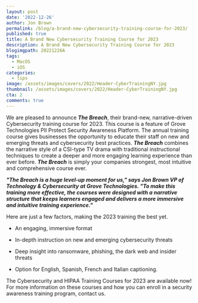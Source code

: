 ```yaml
---
layout: post
date: '2022-12-26'
author: Jon Brown
permalink: /blog/a-brand-new-cybersecurity-training-course-for-2023/
published: true
title: A Brand New Cybersecurity Training Course for 2023
description: A Brand New Cybersecurity Training Course for 2023
blogimgpath: 20221226A 
tags:
  - MacOS
  - iOS
categories:
  - tips
image: /assets/images/covers/2022/Header-CyberTrainingNY.jpg
thumbnail: /assets/images/covers/2022/Header-CyberTrainingNY.jpg
cta: 2
comments: true
---
```

We are pleased to announce ***The Breach***, their brand-new,
narrative-driven Cybersecurity training course for 2023. This course is
a feature of Grove Technologies PII Protect Security Awareness Platform.
The annual training course gives businesses the opportunity to educate
their staff on new and emerging threats and cybersecurity best
practices. ***The Breach*** combines the narrative style of a CSI-type
TV drama with traditional instructional techniques to create a deeper
and more engaging learning experience than ever before. ***The Breach***
is simply your companies strongest, most intuitive and comprehensive
course ever.

***"The Breach is a huge level-up moment for us," says Jon Brown VP of
Technology & Cybersecurity at Grove Technologies. "To make this training
more effective, the courses were designed with a narrative structure
that keeps learners engaged and delivers a more immersive and intuitive
training experience."***

Here are just a few factors, making the 2023 training the best yet.

-   An engaging, immersive format

-   In-depth instruction on new and emerging cybersecurity threats

-   Deep insight into ransomware, phishing, the dark web and insider
    threats

-   Option for English, Spanish, French and Italian captioning.

The Cybersecurity and HIPAA Training Courses for 2023 are available now!
For more information on these courses and how you can enroll in a
security awareness training program, contact us.
